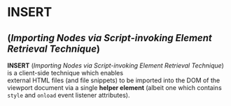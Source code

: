 # INSERT
## (***I**mporting **N**odes via **S**cript-invoking **E**lement **R**etrieval **T**echnique*)
**INSERT** (*Importing Nodes via Script-invoking Element Retrieval Technique*) is a client-side technique which enables  
external HTML files (and file snippets) to be imported into the DOM of the viewport document via a single **helper element** (albeit one which contains `style` and `onload` event listener attributes).

